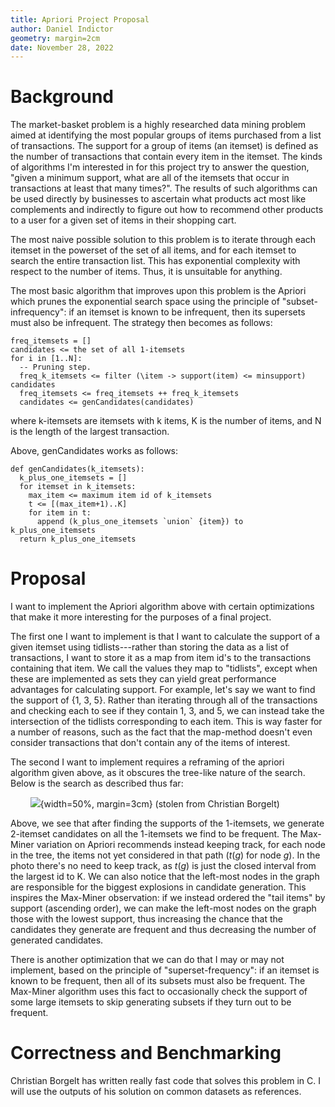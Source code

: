 ```yaml
---
title: Apriori Project Proposal
author: Daniel Indictor
geometry: margin=2cm
date: November 28, 2022
---
```


# Background

The market-basket problem is a highly researched data mining problem
aimed at identifying the most popular groups of items purchased from 
a list of transactions. The support for a group of items (an itemset)
is defined as the number of transactions that contain every item in
the itemset. The kinds of algorithms I'm interested in for this project
try to answer the question, "given a minimum support, what are all of
the itemsets that occur in transactions at least that many times?". 
The results of such algorithms can be used directly by businesses to
ascertain what products act most like complements and indirectly to
figure out how to recommend other products to a user for a given set
of items in their shopping cart. 

The most naive possible solution to this problem is to iterate
through each itemset in the powerset of the set of all items,
and for each itemset to search the entire transaction list.
This has exponential complexity with respect to the number of
items. Thus, it is unsuitable for anything.

The most basic algorithm that improves upon this problem is the 
Apriori which prunes the exponential search space using the
principle of "subset-infrequency": if an itemset is known to be
infrequent, then its supersets must also be infrequent. The strategy
then becomes as follows:

```
freq_itemsets = []
candidates <= the set of all 1-itemsets
for i in [1..N]:
  -- Pruning step.
  freq_k_itemsets <= filter (\item -> support(item) <= minsupport) candidates
  freq_itemsets <= freq_itemsets ++ freq_k_itemsets
  candidates <= genCandidates(candidates)
```
where k-itemsets are itemsets with k items, 
K is the number of items,
and N is the length of the largest transaction.

Above, genCandidates works as follows:

```
def genCandidates(k_itemsets):
  k_plus_one_itemsets = []
  for itemset in k_itemsets:
    max_item <= maximum item id of k_itemsets
    t <= [(max_item+1)..K]
    for item in t:
      append (k_plus_one_itemsets `union` {item}) to k_plus_one_itemsets
  return k_plus_one_itemsets
```

# Proposal
I want to implement the Apriori algorithm above with certain optimizations
that make it more interesting for the purposes of a final project.

The first one I want to implement
is that I want to calculate the support of a given itemset using
tidlists---rather than storing the data as a list of transactions, 
I want to store it as a map from item id's to the transactions containing that 
item. We call the values they map to "tidlists", except when these are 
implemented as sets they can yield great performance advantages for calculating
support. For example, let's say we want to find the support of {1, 3, 5}. 
Rather than iterating through all of the transactions and checking each
to see if they contain 1, 3, and 5, we can instead take the intersection 
of the tidlists corresponding to each item. This is way faster for a number of 
reasons, such as the fact that the map-method doesn't even consider transactions
that don't contain any of the items of interest.

The second I want to implement requires a reframing of the apriori 
algorithm given above, as it obscures the tree-like nature of the search.
Below is the search as described thus far:

&nbsp;&nbsp;&nbsp;&nbsp;&nbsp;&nbsp;&nbsp;
![](prefix_tree.png){width=50%, margin=3cm}
(stolen from Christian Borgelt)

Above, we see that after finding the supports of the 1-itemsets, we generate
2-itemset candidates on all the 1-itemsets we find to be frequent.
The Max-Miner variation on Apriori recommends instead keeping track,
for each node in the tree, the items not yet considered in that path 
($t(g)$ for node $g$). 
In the photo there's no need to keep track, as $t(g)$ is just the closed 
interval from the largest id to K. 
We can also notice that the left-most nodes in the graph are responsible
for the biggest explosions in candidate generation.
This inspires the Max-Miner observation: if we instead ordered the "tail items" 
by support (ascending order), we can make the left-most nodes on the graph those
with the lowest support, thus increasing the chance that the candidates they 
generate are frequent and thus decreasing the number of generated candidates.

There is another optimization that we can do that I may or may not implement, 
based on the principle of "superset-frequency": if an itemset is known to be
frequent, then all of its subsets must also be frequent. The Max-Miner
algorithm uses this fact to occasionally check the support of some large 
itemsets to skip generating subsets if they turn out to be frequent.

# Correctness and Benchmarking
Christian Borgelt has written really fast code that solves this problem in C. 
I will use the outputs of his solution on common datasets as references.

